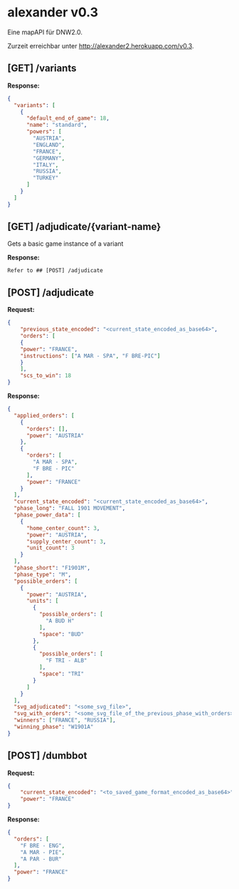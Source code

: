 # alexander v0.3

Eine mapAPI für DNW2.0.

Zurzeit erreichbar unter http://alexander2.herokuapp.com/v0.3.

## [GET] /variants

**Response:**
```json
{
  "variants": [
    {
      "default_end_of_game": 18,
      "name": "standard",
      "powers": [
        "AUSTRIA",
        "ENGLAND",
        "FRANCE",
        "GERMANY",
        "ITALY",
        "RUSSIA",
        "TURKEY"
      ]
    }
  ]
}


```


## [GET] /adjudicate/{variant-name}

Gets a basic game instance of a variant

**Response:**

```
Refer to ## [POST] /adjudicate
```

## [POST] /adjudicate

**Request:** 

```json
{
	"previous_state_encoded": "<current_state_encoded_as_base64>",
	"orders": [
    {
    "power": "FRANCE",
    "instructions": ["A MAR - SPA", "F BRE-PIC"]
    }
	],
	"scs_to_win": 18
}
```

**Response:** 

```json
{
  "applied_orders": [
    {
      "orders": [],
      "power": "AUSTRIA"
    },
    {
      "orders": [
        "A MAR - SPA",
        "F BRE - PIC"
      ],
      "power": "FRANCE"
    }
  ],
  "current_state_encoded": "<current_state_encoded_as_base64>",
  "phase_long": "FALL 1901 MOVEMENT",
  "phase_power_data": [
    {
      "home_center_count": 3,
      "power": "AUSTRIA",
      "supply_center_count": 3,
      "unit_count": 3
    }
  ],
  "phase_short": "F1901M",
  "phase_type": "M",
  "possible_orders": [
    {
      "power": "AUSTRIA",
      "units": [
        {
          "possible_orders": [
            "A BUD H"
          ],
          "space": "BUD"
        },
        {
          "possible_orders": [
            "F TRI - ALB"
          ],
          "space": "TRI"
        }
      ]
    }
  ],
  "svg_adjudicated": "<some_svg_file>",
  "svg_with_orders": "<some_svg_file_of_the_previous_phase_with_orders>",
  "winners": ["FRANCE", "RUSSIA"],
  "winning_phase": "W1901A"
}
```
## [POST] /dumbbot

**Request:** 

```json
{
    "current_state_encoded": "<to_saved_game_format_encoded_as_base64>",
    "power": "FRANCE"
}
```

**Response:** 

```json
{
  "orders": [
    "F BRE - ENG",
    "A MAR - PIE",
    "A PAR - BUR"
  ],
  "power": "FRANCE"
}
```
